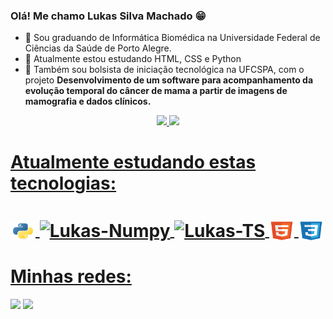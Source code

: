 ### Olá! Me chamo Lukas Silva Machado 😁

- 🔭 Sou graduando de Informática Biomédica na Universidade Federal de Ciências da Saúde de Porto Alegre.
- 🌱 Atualmente estou estudando HTML, CSS e Python
- 👯 Também sou bolsista de iniciação tecnológica na UFCSPA, com o projeto **Desenvolvimento de um software para acompanhamento da evolução temporal do câncer de mama a partir de imagens de mamografia e dados clínicos.**

<div align="center">
  <a href="https://github.com/lukasmachado20">
  <img height="180em" src="https://github-readme-stats.vercel.app/api?username=lukasmachado20&show_icons=true&theme=great-gatsby&include_all_commits=true&count_private=true"/>
  <img height="180em" src="https://github-readme-stats.vercel.app/api/top-langs/?username=lukasmachado20&layout=compact&langs_count=7&theme=great-gatsby"/>
</div>
<div style="display: inline_block">
      <h1>Atualmente estudando estas tecnologias:<h1/>
      <img align="center" alt="Lukas-Python" height="30" width="40" src="https://raw.githubusercontent.com/devicons/devicon/master/icons/python/python-original.svg">
      <img align="center" alt="Lukas-Numpy" height="30" width="40" src="https://cdn.jsdelivr.net/gh/devicons/devicon/icons/numpy/numpy-original.svg"/>
      <img align="center" alt="Lukas-TS" height="30" width="40" src="https://cdn.jsdelivr.net/gh/devicons/devicon/icons/tensorflow/tensorflow-original.svg">        
      <!-- tecnologias web-->
      <img align="center" alt="Lukas-HTML" height="30" width="40" src="https://raw.githubusercontent.com/devicons/devicon/master/icons/html5/html5-original.svg">
      <img align="center" alt="Lukas-CSS" height="30" width="40" src="https://raw.githubusercontent.com/devicons/devicon/master/icons/css3/css3-original.svg">
</div>
<div>
    <h1>Minhas redes:</h1>
    <a href = "mailto:lukasmachado.developer@gmail.com"><img src="https://img.shields.io/badge/-Gmail-%23333?style=for-the-badge&logo=gmail&logoColor=white" target="_blank"></a>
  <a href="https://www.linkedin.com/in/lukas-silva-machado-51110715a" target="_blank"><img src="https://img.shields.io/badge/-LinkedIn-%230077B5?style=for-the-badge&logo=linkedin&logoColor=white" target="_blank"></a>
</div>
